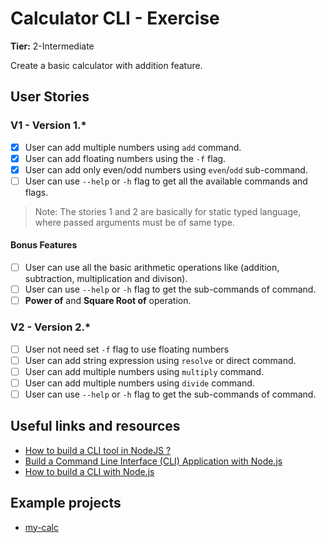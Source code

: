 # Calculator CLI - Exercise

**Tier:** 2-Intermediate

Create a basic calculator with addition feature.

## User Stories

### V1 - Version 1.*
- [x] User can add multiple numbers using `add` command.
- [x] User can add floating numbers using the `-f` flag.
- [x] User can add only even/odd numbers using `even`/`odd` sub-command.
- [ ] User can use `--help` or `-h` flag to get all the available commands and flags.

> Note: The stories 1 and 2 are basically for static typed language, where passed arguments must be of same type.

#### Bonus Features
- [ ] User can use all the basic arithmetic operations like (addition, subtraction, multiplication and divison).
- [ ] User can use `--help` or `-h` flag to get the sub-commands of command.
- [ ] **Power of** and **Square Root of** operation.

### V2 - Version 2.*
- [ ] User not need set `-f` flag to use floating numbers
- [ ] User can add string expression using `resolve` or direct command.
- [ ] User can add multiple numbers using `multiply` command.
- [ ] User can add multiple numbers using `divide` command.
- [ ] User can use `--help` or `-h` flag to get the sub-commands of command.

## Useful links and resources

- [How to build a CLI tool in NodeJS ?](https://www.freecodecamp.org/news/how-to-build-a-cli-tool-in-nodejs-bc4f67d898ec/)
- [Build a Command Line Interface (CLI) Application with Node.js](https://codeburst.io/build-a-command-line-interface-cli-application-with-node-js-59becec90e28)
- [How to build a CLI with Node.js](https://www.twilio.com/blog/how-to-build-a-cli-with-node-js)

## Example projects

-   [my-calc](https://github.com/schadokar/my-calc)
